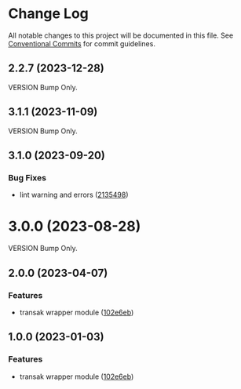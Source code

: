 # Change Log

All notable changes to this project will be documented in this file.
See [Conventional Commits](https://conventionalcommits.org) for commit guidelines.

## 2.2.7 (2023-12-28)

VERSION Bump Only.

## 3.1.1 (2023-11-09)

VERSION Bump Only.






## 3.1.0 (2023-09-20)
### Bug Fixes

* lint warning and errors ([2135498](https://github.com/bcnmy/biconomy-client-sdk/commit/2135498896beb54d25add820c1521ffa22d5db7c))




# 3.0.0 (2023-08-28)

VERSION Bump Only.



## 2.0.0 (2023-04-07)


### Features

* transak wrapper module ([102e6eb](https://github.com/bcnmy/biconomy-client-sdk/commit/102e6eb5f179e4aff77d1e91973e0b32fa7b8f9a))





## 1.0.0 (2023-01-03)


### Features

* transak wrapper module ([102e6eb](https://github.com/bcnmy/biconomy-client-sdk/commit/102e6eb5f179e4aff77d1e91973e0b32fa7b8f9a))
